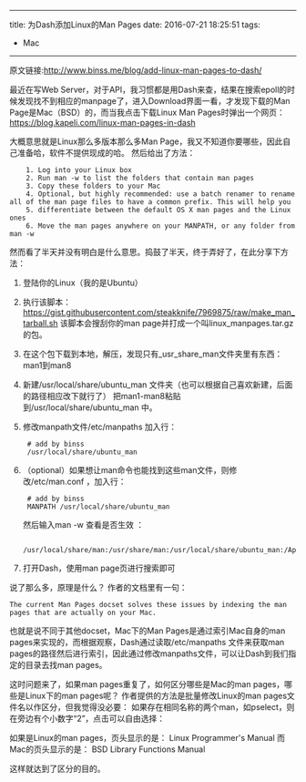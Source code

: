 ----
title: 为Dash添加Linux的Man Pages
date: 2016-07-21 18:25:51
tags:
- Mac
----
原文链接:http://www.binss.me/blog/add-linux-man-pages-to-dash/

最近在写Web Server，对于API，我习惯都是用Dash来查，结果在搜索epoll的时候发现找不到相应的manpage了，进入Download界面一看，才发现下载的Man Page是Mac（BSD）的，而当我点击下载Linux Man Pages时弹出一个网页：
https://blog.kapeli.com/linux-man-pages-in-dash

大概意思就是Linux那么多版本那么多Man Page，我又不知道你要哪些，因此自己准备哈，软件不提供现成的哈。
然后给出了方法：

		1. Log into your Linux box
		2. Run man -w to list the folders that contain man pages
		3. Copy these folders to your Mac
		4. Optional, but highly recommended: use a batch renamer to rename all of the man page files to have a common prefix. This will help you 
		5. differentiate between the default OS X man pages and the Linux ones
		6. Move the man pages anywhere on your MANPATH, or any folder from man -w
 
然而看了半天并没有明白是什么意思。捣鼓了半天，终于弄好了，在此分享下方法：
1. 登陆你的Linux（我的是Ubuntu） 

2. 执行该脚本：
	https://gist.githubusercontent.com/steakknife/7969875/raw/make_man_tarball.sh
	该脚本会搜刮你的man page并打成一个叫linux_manpages.tar.gz的包。

3. 在这个包下载到本地，解压，发现只有_usr_share_man文件夹里有东西：man1到man8

4. 新建/usr/local/share/ubuntu_man 文件夹（也可以根据自己喜欢新建，后面的路径相应改下就行了）
	把man1-man8粘贴到/usr/local/share/ubuntu_man 中。

5. 修改manpath文件/etc/manpaths 
	加入行：

		# add by binss
		/usr/local/share/ubuntu_man
 
6. （optional）如果想让man命令也能找到这些man文件，则修改/etc/man.conf ，加入行：
	
		# add by binss
		MANPATH /usr/local/share/ubuntu_man

	然后输入man -w 查看是否生效 ：

		/usr/local/share/man:/usr/share/man:/usr/local/share/ubuntu_man:/Applications/Xcode.app/Contents/Developer/usr/share/man:/Applications/Xcode.app/Contents/Developer/Toolchains/XcodeDefault.xctoolchain/usr/share/man
 
7. 打开Dash，使用man page页进行搜索即可


说了那么多，原理是什么？
作者的文档里有一句：

	The current Man Pages docset solves these issues by indexing the man pages that are actually on your Mac.
 
也就是说不同于其他docset，Mac下的Man Pages是通过索引Mac自身的man pages来实现的，而根据观察，Dash通过读取/etc/manpaths 文件来获取man pages的路径然后进行索引，因此通过修改manpaths文件，可以让Dash到我们指定的目录去找man pages。

这时问题来了，如果man pages重复了，如何区分哪些是Mac的man pages，哪些是Linux下的man pages呢？
作者提供的方法是批量修改Linux的man pages文件名以作区分，但我觉得没必要：
如果存在相同名称的两个man，如pselect，则在旁边有个小数字“2”，点击可以自由选择：




如果是Linux的man pages，页头显示的是：
Linux Programmer's Manual
而Mac的页头显示的是：
BSD Library Functions Manual

这样就达到了区分的目的。

